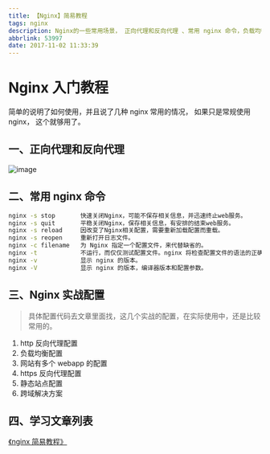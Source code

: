 ```yaml
---
title: 【Nginx】简易教程
tags: nginx
description: Nginx的一些常用场景， 正向代理和反向代理 、常用 nginx 命令，负载均衡、https 配置、跨域解决方案等。
abbrlink: 53997
date: 2017-11-02 11:33:39
---
```


# Nginx 入门教程

简单的说明了如何使用，并且说了几种 nginx 常用的情况， 如果只是常规使用 nginx， 这个就够用了。

## 一、正向代理和反向代理

![image](http://upload-images.jianshu.io/upload_images/3101171-71de739352457081.png?imageMogr2/auto-orient/strip%7CimageView2/2/w/1240&_=5945200)

## 二、常用 nginx 命令

```bash
nginx -s stop       快速关闭Nginx，可能不保存相关信息，并迅速终止web服务。
nginx -s quit       平稳关闭Nginx，保存相关信息，有安排的结束web服务。
nginx -s reload     因改变了Nginx相关配置，需要重新加载配置而重载。
nginx -s reopen     重新打开日志文件。
nginx -c filename   为 Nginx 指定一个配置文件，来代替缺省的。
nginx -t            不运行，而仅仅测试配置文件。nginx 将检查配置文件的语法的正确性，并尝试打开配置文件中所引用到的文件。
nginx -v            显示 nginx 的版本。
nginx -V            显示 nginx 的版本，编译器版本和配置参数。
```

## 三、Nginx 实战配置

> 具体配置代码去文章里面找，这几个实战的配置，在实际使用中，还是比较常用的。

1.  http 反向代理配置
2.  负载均衡配置
3.  网站有多个 webapp 的配置
4.  https 反向代理配置
5.  静态站点配置
6.  跨域解决方案

## 四、学习文章列表

[《nginx 简易教程》](http://www.cnblogs.com/jingmoxukong/p/5945200.html)
